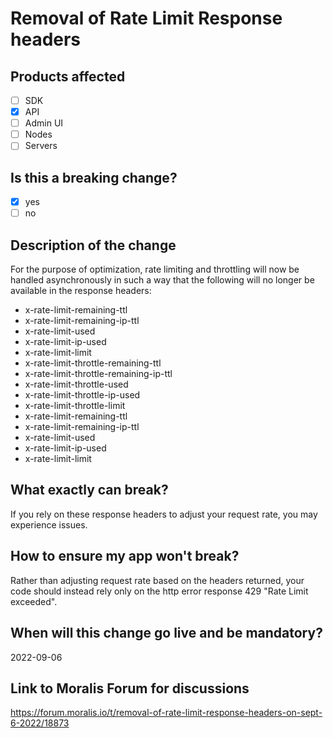 # Removal of Rate Limit Response headers

## Products affected
- [ ] SDK
- [x] API
- [ ] Admin UI
- [ ] Nodes
- [ ] Servers

## Is this a breaking change?
- [x] yes
- [ ] no

## Description of the change

For the purpose of optimization, rate limiting and throttling will now be handled asynchronously in such a way that the following will no longer be available in the response headers:
- x-rate-limit-remaining-ttl
- x-rate-limit-remaining-ip-ttl
- x-rate-limit-used
- x-rate-limit-ip-used
- x-rate-limit-limit
- x-rate-limit-throttle-remaining-ttl
- x-rate-limit-throttle-remaining-ip-ttl
- x-rate-limit-throttle-used
- x-rate-limit-throttle-ip-used
- x-rate-limit-throttle-limit
- x-rate-limit-remaining-ttl
- x-rate-limit-remaining-ip-ttl
- x-rate-limit-used
- x-rate-limit-ip-used
- x-rate-limit-limit



## What exactly can break?

If you rely on these response headers to adjust your request rate, you may experience issues.

## How to ensure my app won't break?

Rather than adjusting request rate based on the headers returned, your code should instead rely only on the http error response 429 "Rate Limit exceeded". 

## When will this change go live and be mandatory?

2022-09-06

## Link to Moralis Forum for discussions

https://forum.moralis.io/t/removal-of-rate-limit-response-headers-on-sept-6-2022/18873


